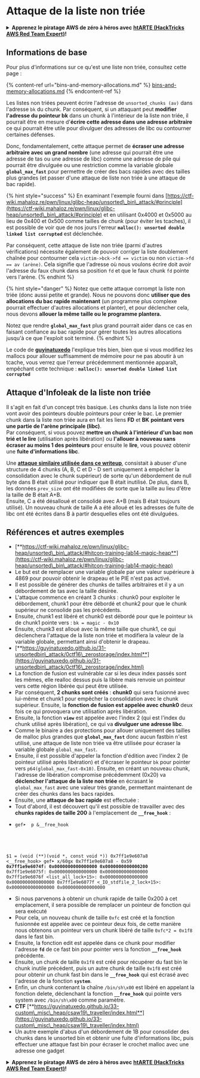 # Attaque de la liste non triée

<details>

<summary><strong>Apprenez le piratage AWS de zéro à héros avec</strong> <a href="https://training.hacktricks.xyz/courses/arte"><strong>htARTE (HackTricks AWS Red Team Expert)</strong></a><strong>!</strong></summary>

Autres façons de soutenir HackTricks :

* Si vous souhaitez voir votre **entreprise annoncée dans HackTricks** ou **télécharger HackTricks en PDF**, consultez les [**PLANS D'ABONNEMENT**](https://github.com/sponsors/carlospolop) !
* Obtenez le [**swag officiel PEASS & HackTricks**](https://peass.creator-spring.com)
* Découvrez [**La famille PEASS**](https://opensea.io/collection/the-peass-family), notre collection exclusive de [**NFTs**](https://opensea.io/collection/the-peass-family)
* **Rejoignez le** 💬 [**groupe Discord**](https://discord.gg/hRep4RUj7f) ou le [**groupe Telegram**](https://t.me/peass) ou **suivez-nous** sur **Twitter** 🐦 [**@hacktricks\_live**](https://twitter.com/hacktricks\_live)**.**
* **Partagez vos astuces de piratage en soumettant des PR aux** [**HackTricks**](https://github.com/carlospolop/hacktricks) et [**HackTricks Cloud**](https://github.com/carlospolop/hacktricks-cloud) dépôts GitHub.

</details>

## Informations de base

Pour plus d'informations sur ce qu'est une liste non triée, consultez cette page :

{% content-ref url="bins-and-memory-allocations.md" %}
[bins-and-memory-allocations.md](bins-and-memory-allocations.md)
{% endcontent-ref %}

Les listes non triées peuvent écrire l'adresse de `unsorted_chunks (av)` dans l'adresse `bk` du chunk. Par conséquent, si un attaquant peut **modifier l'adresse du pointeur bk** dans un chunk à l'intérieur de la liste non triée, il pourrait être en mesure d'**écrire cette adresse dans une adresse arbitraire** ce qui pourrait être utile pour divulguer des adresses de libc ou contourner certaines défenses.

Donc, fondamentalement, cette attaque permet de **écraser une adresse arbitraire avec un grand nombre** (une adresse qui pourrait être une adresse de tas ou une adresse de libc) comme une adresse de pile qui pourrait être divulguée ou une restriction comme la variable globale **`global_max_fast`** pour permettre de créer des bacs rapides avec des tailles plus grandes (et passer d'une attaque de liste non triée à une attaque de bac rapide).

{% hint style="success" %}
En examinant l'exemple fourni dans [https://ctf-wiki.mahaloz.re/pwn/linux/glibc-heap/unsorted\_bin\_attack/#principle](https://ctf-wiki.mahaloz.re/pwn/linux/glibc-heap/unsorted\_bin\_attack/#principle) et en utilisant 0x4000 et 0x5000 au lieu de 0x400 et 0x500 comme tailles de chunk (pour éviter les tcaches), il est possible de voir que de nos jours l'erreur **`malloc(): unsorted double linked list corrupted`** est déclenchée.

Par conséquent, cette attaque de liste non triée (parmi d'autres vérifications) nécessite également de pouvoir corriger la liste doublement chaînée pour contourner cela `victim->bck->fd == victim` ou non `victim->fd == av (arène)`. Cela signifie que l'adresse où nous voulons écrire doit avoir l'adresse du faux chunk dans sa position `fd` et que le faux chunk `fd` pointe vers l'arène.
{% endhint %}

{% hint style="danger" %}
Notez que cette attaque corrompt la liste non triée (donc aussi petite et grande). Nous ne pouvons donc **utiliser que des allocations du bac rapide maintenant** (un programme plus complexe pourrait effectuer d'autres allocations et planter), et pour déclencher cela, nous devons **allouer la même taille ou le programme plantera.**

Notez que rendre **`global_max_fast`** plus grand pourrait aider dans ce cas en faisant confiance au bac rapide pour gérer toutes les autres allocations jusqu'à ce que l'exploit soit terminé.
{% endhint %}

Le code de [**guyinatuxedo**](https://guyinatuxedo.github.io/31-unsortedbin\_attack/unsorted\_explanation/index.html) l'explique très bien, bien que si vous modifiez les mallocs pour allouer suffisamment de mémoire pour ne pas aboutir à un tcache, vous verrez que l'erreur précédemment mentionnée apparaît, empêchant cette technique : **`malloc(): unsorted double linked list corrupted`**

## Attaque d'Infoleak de la liste non triée

Il s'agit en fait d'un concept très basique. Les chunks dans la liste non triée vont avoir des pointeurs double pointeurs pour créer le bac. Le premier chunk dans la liste non triée aura en fait les liens **FD** et **BK** **pointant vers une partie de l'arène principale (libc)**.\
Par conséquent, si vous pouvez **mettre un chunk à l'intérieur d'un bac non trié et le lire** (utilisation après libération) ou **l'allouer à nouveau sans écraser au moins 1 des pointeurs** pour ensuite le **lire**, vous pouvez obtenir une **fuite d'informations libc**.

Une [**attaque similaire utilisée dans ce writeup**](https://guyinatuxedo.github.io/33-custom\_misc\_heap/csaw18\_alienVSsamurai/index.html), consistait à abuser d'une structure de 4 chunks (A, B, C et D - D sert uniquement à empêcher la consolidation avec le chunk supérieur) de sorte qu'un débordement de null byte dans B était utilisé pour indiquer que B était inutilisé. De plus, dans B, les données `prev_size` ont été modifiées de sorte que la taille au lieu d'être la taille de B était A+B.\
Ensuite, C a été désalloué et consolidé avec A+B (mais B était toujours utilisé). Un nouveau chunk de taille A a été alloué et les adresses de fuite de libc ont été écrites dans B à partir desquelles elles ont été divulguées.

## Références et autres exemples

* [**https://ctf-wiki.mahaloz.re/pwn/linux/glibc-heap/unsorted\_bin\_attack/#hitcon-training-lab14-magic-heap**](https://ctf-wiki.mahaloz.re/pwn/linux/glibc-heap/unsorted\_bin\_attack/#hitcon-training-lab14-magic-heap)
* Le but est de remplacer une variable globale par une valeur supérieure à 4869 pour pouvoir obtenir le drapeau et le PIE n'est pas activé.
* Il est possible de générer des chunks de tailles arbitraires et il y a un débordement de tas avec la taille désirée.
* L'attaque commence en créant 3 chunks : chunk0 pour exploiter le débordement, chunk1 pour être débordé et chunk2 pour que le chunk supérieur ne consolide pas les précédents.
* Ensuite, chunk1 est libéré et chunk0 est débordé pour que le pointeur `bk` de chunk1 pointe vers : `bk = magic - 0x10`
* Ensuite, chunk3 est alloué avec la même taille que chunk1, ce qui déclenchera l'attaque de la liste non triée et modifiera la valeur de la variable globale, permettant ainsi d'obtenir le drapeau.
* [**https://guyinatuxedo.github.io/31-unsortedbin\_attack/0ctf16\_zerostorage/index.html**](https://guyinatuxedo.github.io/31-unsortedbin\_attack/0ctf16\_zerostorage/index.html)
* La fonction de fusion est vulnérable car si les deux index passés sont les mêmes, elle realloc dessus puis la libère mais renvoie un pointeur vers cette région libérée qui peut être utilisée.
* Par conséquent, **2 chunks sont créés** : **chunk0** qui sera fusionné avec lui-même et chunk1 pour empêcher la consolidation avec le chunk supérieur. Ensuite, la **fonction de fusion est appelée avec chunk0** deux fois ce qui provoquera une utilisation après libération.
* Ensuite, la fonction **`view`** est appelée avec l'index 2 (qui est l'index du chunk utilisé après libération), ce qui va **divulguer une adresse libc**.
* Comme le binaire a des protections pour allouer uniquement des tailles de malloc plus grandes que **`global_max_fast`** donc aucun fastbin n'est utilisé, une attaque de liste non triée va être utilisée pour écraser la variable globale `global_max_fast`.
* Ensuite, il est possible d'appeler la fonction d'édition avec l'index 2 (le pointeur utilisé après libération) et d'écraser le pointeur `bk` pour pointer vers `p64(global_max_fast-0x10)`. Ensuite, en créant un nouveau chunk, l'adresse de libération compromise précédemment (0x20) va **déclencher l'attaque de la liste non triée** en écrasant le `global_max_fast` avec une valeur très grande, permettant maintenant de créer des chunks dans les bacs rapides.
* Ensuite, une **attaque de bac rapide** est effectuée :
* Tout d'abord, il est découvert qu'il est possible de travailler avec des **chunks rapides de taille 200** à l'emplacement de **`__free_hook`** :
* <pre class="language-c"><code class="lang-c">gef➤  p &#x26;__free_hook
$1 = (void (**)(void *, const void *)) 0x7ff1e9e607a8 &#x3C;__free_hook>
gef➤  x/60gx 0x7ff1e9e607a8 - 0x59
<strong>0x7ff1e9e6074f: 0x0000000000000000      0x0000000000000200
</strong>0x7ff1e9e6075f: 0x0000000000000000      0x0000000000000000
0x7ff1e9e6076f &#x3C;list_all_lock+15>:      0x0000000000000000      0x0000000000000000
0x7ff1e9e6077f &#x3C;_IO_stdfile_2_lock+15>: 0x0000000000000000      0x0000000000000000
</code></pre>
* Si nous parvenons à obtenir un chunk rapide de taille 0x200 à cet emplacement, il sera possible de remplacer un pointeur de fonction qui sera exécuté
* Pour cela, un nouveau chunk de taille `0xfc` est créé et la fonction fusionnée est appelée avec ce pointeur deux fois, de cette manière nous obtenons un pointeur vers un chunk libéré de taille `0xfc*2 = 0x1f8` dans le fast bin.
* Ensuite, la fonction edit est appelée dans ce chunk pour modifier l'adresse **`fd`** de ce fast bin pour pointer vers la fonction **`__free_hook`** précédente.
* Ensuite, un chunk de taille `0x1f8` est créé pour récupérer du fast bin le chunk inutile précédent, puis un autre chunk de taille `0x1f8` est créé pour obtenir un chunk fast bin dans le **`__free_hook`** qui est écrasé avec l'adresse de la fonction **`system`**.
* Enfin, un chunk contenant la chaîne `/bin/sh\x00` est libéré en appelant la fonction delete, déclenchant la fonction **`__free_hook`** qui pointe vers system avec `/bin/sh\x00` comme paramètre.
* **CTF** [**https://guyinatuxedo.github.io/33-custom\_misc\_heap/csaw19\_traveller/index.html**](https://guyinatuxedo.github.io/33-custom\_misc\_heap/csaw19\_traveller/index.html)
* Un autre exemple d'abus d'un débordement de 1B pour consolider des chunks dans le unsorted bin et obtenir une fuite d'informations libc, puis effectuer une attaque fast bin pour écraser le crochet malloc avec une adresse one gadget

<details>

<summary><strong>Apprenez le piratage AWS de zéro à héros avec</strong> <a href="https://training.hacktricks.xyz/courses/arte"><strong>htARTE (HackTricks AWS Red Team Expert)</strong></a><strong>!</strong></summary>

Autres façons de soutenir HackTricks:

* Si vous souhaitez voir votre **entreprise annoncée dans HackTricks** ou **télécharger HackTricks en PDF** Consultez les [**PLANS D'ABONNEMENT**](https://github.com/sponsors/carlospolop)!
* Obtenez le [**swag officiel PEASS & HackTricks**](https://peass.creator-spring.com)
* Découvrez [**La famille PEASS**](https://opensea.io/collection/the-peass-family), notre collection exclusive de [**NFTs**](https://opensea.io/collection/the-peass-family)
* **Rejoignez le** 💬 [**groupe Discord**](https://discord.gg/hRep4RUj7f) ou le [**groupe telegram**](https://t.me/peass) ou **suivez** nous sur **Twitter** 🐦 [**@hacktricks\_live**](https://twitter.com/hacktricks\_live)**.**
* **Partagez vos astuces de piratage en soumettant des PR aux** [**HackTricks**](https://github.com/carlospolop/hacktricks) et [**HackTricks Cloud**](https://github.com/carlospolop/hacktricks-cloud) github repos.

</details>
